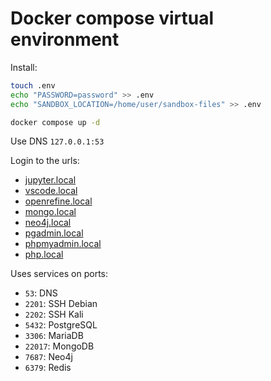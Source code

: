 # Docker compose virtual environment

Install:

```sh
touch .env
echo "PASSWORD=password" >> .env
echo "SANDBOX_LOCATION=/home/user/sandbox-files" >> .env

docker compose up -d
```

Use DNS `127.0.0.1:53`

Login to the urls:

- [jupyter.local](jupyter.local)
- [vscode.local](vscode.local)
- [openrefine.local](openrefine.local)
- [mongo.local](mongo.local)
- [neo4j.local](neo4j.local)
- [pgadmin.local](pgadmin.local)
- [phpmyadmin.local](phpmyadmin.local)
- [php.local](php.local)

Uses services on ports:

- `53`: DNS
- `2201`: SSH Debian
- `2202`: SSH Kali
- `5432`: PostgreSQL
- `3306`: MariaDB
- `22017`: MongoDB
- `7687`: Neo4j
- `6379`: Redis
